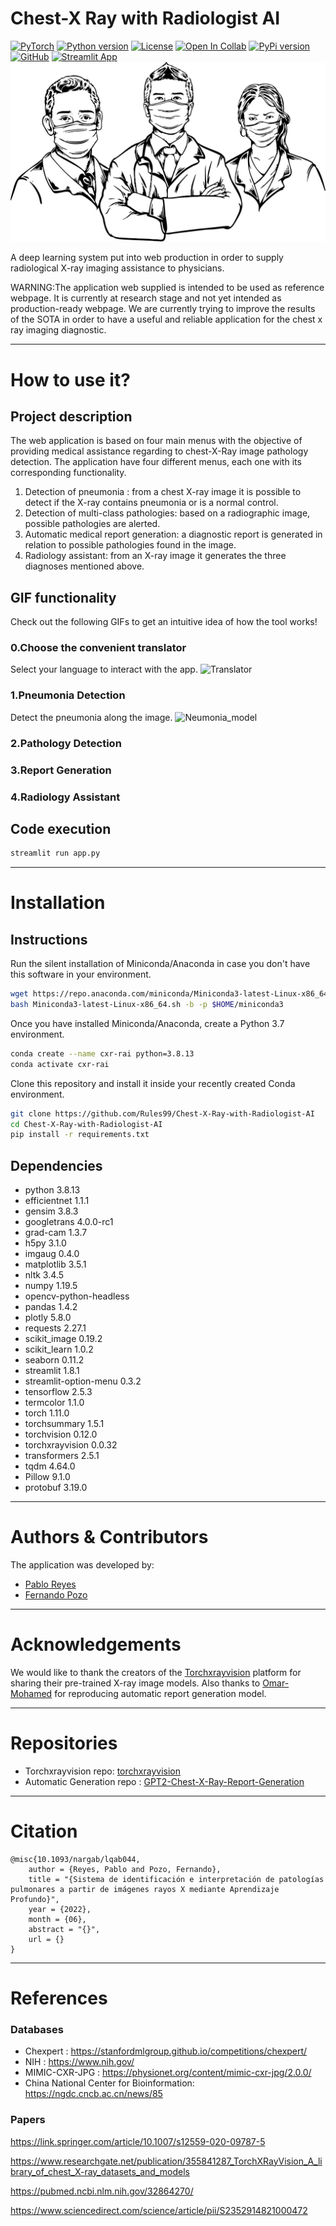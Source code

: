 # Chest-X Ray with Radiologist AI
<a href="https://pytorch.org/get-started/locally/"><img alt="PyTorch" src="https://img.shields.io/badge/PyTorch-ee4c2c?logo=pytorch&logoColor=white"></a>
[![Python version](https://img.shields.io/badge/python-3.8.13-blue.svg)](https://pypi.org/project/kedro/)
[![License](https://img.shields.io/github/license/TezRomacH/python-package-template)](https://github.com/TezRomacH/python-package-template/blob/master/LICENSE)
[![Open In Collab](https://colab.research.google.com/assets/colab-badge.svg)](https://colab.research.google.com/github/Naereen/badges)
[![PyPi version](https://badgen.net/pypi/v/pip/)](https://pypi.com/project/pip)
[![GitHub](https://img.shields.io/badge/--181717?logo=github&logoColor=ffffff)](https://github.com/)
[![Streamlit App](https://static.streamlit.io/badges/streamlit_badge_black_white.svg)](https://share.streamlit.io/rules99/chest-x-ray-with-radiologist-ai/main/app.py)
<img src="./docs/doctors.jpg"
     alt="CX-AI Icon"
     style="text-align: center; margin-right: 10px;" />

A deep learning system put into web production in order to supply radiological X-ray imaging assistance to physicians.

WARNING:The application web supplied is intended to be used as reference webpage. It is currently at research stage and not yet intended as production-ready webpage. We are currently trying to improve the results of the SOTA in order to have a useful and reliable application for the chest x ray imaging diagnostic.

-----------------

# How to use it?

## Project description
The web application is based on four main menus with the objective of providing medical assistance regarding to chest-X-Ray image pathology detection. 
The application have four different menus, each one with its corresponding functionality. 
1. Detection of pneumonia : from a chest X-ray image it is possible to detect if the X-ray contains pneumonia or is a normal control. 
2. Detection of multi-class pathologies: based on a radiographic image, possible pathologies are alerted. 
3. Automatic medical report generation: a diagnostic report is generated in relation to possible pathologies found in the image.
4. Radiology assistant: from an X-ray image it generates the three diagnoses mentioned above.

## GIF functionality 
Check out the following GIFs to get an intuitive idea of how the tool works!
### 0.Choose the convenient translator
Select your language to interact with the app.
![Translator](https://user-images.githubusercontent.com/79108976/173670006-8cb033aa-f57e-4e06-9e41-17ef644e07c4.gif)
### 1.Pneumonia Detection
Detect the pneumonia along the image. 
![Neumonia_model](https://user-images.githubusercontent.com/79108976/173673873-9fcae09f-9dac-47f6-828f-6b1653b872de.gif)
### 2.Pathology Detection
### 3.Report Generation
### 4.Radiology Assistant
## Code execution

```sh
streamlit run app.py
```
--------
# Installation

## Instructions

Run the silent installation of Miniconda/Anaconda in case you don't have this software in your environment.

```sh
wget https://repo.anaconda.com/miniconda/Miniconda3-latest-Linux-x86_64.sh
bash Miniconda3-latest-Linux-x86_64.sh -b -p $HOME/miniconda3
```

Once you have installed Miniconda/Anaconda, create a Python 3.7 environment.

```sh
conda create --name cxr-rai python=3.8.13
conda activate cxr-rai
```

Clone this repository and install it inside your recently created Conda environment.

```sh
git clone https://github.com/Rules99/Chest-X-Ray-with-Radiologist-AI
cd Chest-X-Ray-with-Radiologist-AI
pip install -r requirements.txt
```

## Dependencies 
- python 3.8.13
- efficientnet 1.1.1
- gensim 3.8.3
- googletrans 4.0.0-rc1
- grad-cam 1.3.7
- h5py 3.1.0
- imgaug 0.4.0
- matplotlib 3.5.1
- nltk 3.4.5
- numpy 1.19.5
- opencv-python-headless 
- pandas   1.4.2
- plotly   5.8.0
- requests   2.27.1
- scikit_image   0.19.2
- scikit_learn   1.0.2
- seaborn   0.11.2
- streamlit   1.8.1
- streamlit-option-menu   0.3.2
- tensorflow 2.5.3
- termcolor   1.1.0
- torch   1.11.0
- torchsummary   1.5.1
- torchvision   0.12.0
- torchxrayvision   0.0.32
- transformers   2.5.1
- tqdm 4.64.0
- Pillow   9.1.0
- protobuf   3.19.0

--------
# Authors & Contributors

The application was developed by:
- [Pablo Reyes](https://github.com/Rules99)
- [Fernando Pozo](www.fpozoc.com)

--------
# Acknowledgements
We would like to thank the creators of the [Torchxrayvision](https://github.com/mlmed/torchxrayvision) platform for sharing their pre-trained X-ray image models.
Also thanks to [Omar-Mohamed](https://github.com/omar-mohamed) for reproducing  automatic report generation model. 

--------
# Repositories
- Torchxrayvision repo: [torchxrayvision](https://github.com/mlmed/torchxrayvision)
- Automatic Generation repo : [GPT2-Chest-X-Ray-Report-Generation](https://github.com/omar-mohamed/GPT2-Chest-X-Ray-Report-Generation)

--------
# Citation

```text
@misc{10.1093/nargab/lqab044,
    author = {Reyes, Pablo and Pozo, Fernando},
    title = "{Sistema de identificación e interpretación de patologías pulmonares a partir de imágenes rayos X mediante Aprendizaje Profundo}",
    year = {2022},
    month = {06},
    abstract = "{}",
    url = {}
}
```
--------
# References

### Databases

- Chexpert : https://stanfordmlgroup.github.io/competitions/chexpert/
- NIH      : https://www.nih.gov/
- MIMIC-CXR-JPG : https://physionet.org/content/mimic-cxr-jpg/2.0.0/
- China National Center for Bioinformation: https://ngdc.cncb.ac.cn/news/85

### Papers
https://link.springer.com/article/10.1007/s12559-020-09787-5

https://www.researchgate.net/publication/355841287_TorchXRayVision_A_library_of_chest_X-ray_datasets_and_models


https://pubmed.ncbi.nlm.nih.gov/32864270/

https://www.sciencedirect.com/science/article/pii/S2352914821000472
